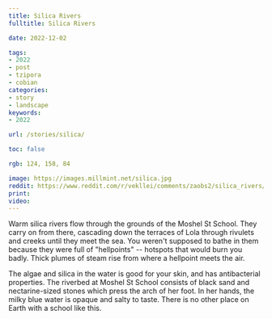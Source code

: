 ```yaml
---
title: Silica Rivers
fulltitle: Silica Rivers

date: 2022-12-02

tags: 
- 2022
- post
- tzipora
- cobian
categories:
- story
- landscape
keywords:
- 2022

url: /stories/silica/

toc: false

rgb: 124, 158, 84

image: https://images.millmint.net/silica.jpg
reddit: https://www.reddit.com/r/vekllei/comments/zaobs2/silica_rivers/
print:
video:
---
```

Warm silica rivers flow through the grounds of the Moshel St School. They carry on from there, cascading down the terraces of Lola through rivulets and creeks until they meet the sea. You weren't supposed to bathe in them because they were full of "hellpoints" -- hotspots that would burn you badly. Thick plumes of steam rise from where a hellpoint meets the air.

The algae and silica in the water is good for your skin, and has antibacterial properties. The riverbed at Moshel St School consists of black sand and nectarine-sized stones which press the arch of her foot. In her hands, the milky blue water is opaque and salty to taste. There is no other place on Earth with a school like this.
